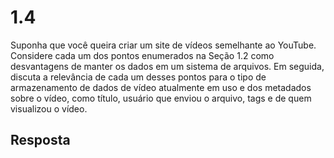 # 1.4

Suponha que você queira criar um site de vídeos semelhante ao YouTube. Considere cada um dos pontos enumerados na Seção 1.2 como desvantagens de manter os dados em um sistema de arquivos. Em seguida, discuta a relevância de cada um desses pontos para o tipo de armazenamento de dados de vídeo atualmente em uso e dos metadados sobre o vídeo, como título, usuário que enviou o arquivo, tags e de quem visualizou o vídeo.

## Resposta
